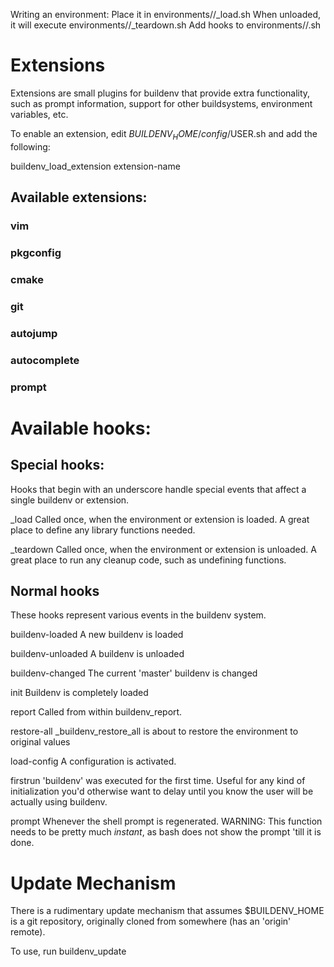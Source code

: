 Writing an environment:
  Place it in environments/<name>/_load.sh
  When unloaded, it will execute environments/<name>/_teardown.sh
  Add hooks to environments/<name>/<hook>.sh

# Extensions

Extensions are small plugins for buildenv that provide extra functionality,
such as prompt information, support for other buildsystems, environment
variables, etc.

To enable an extension, edit $BUILDENV_HOME/config/$USER.sh and add the
following:

  buildenv_load_extension extension-name

## Available extensions:

### vim
### pkgconfig
### cmake
### git
### autojump
### autocomplete
### prompt

# Available hooks:

## Special hooks:

Hooks that begin with an underscore handle special events that
affect a single buildenv or extension.

_load
  Called once, when the environment or extension is loaded.
  A great place to define any library functions needed.

_teardown
  Called once, when the environment or extension is unloaded.
  A great place to run any cleanup code, such as undefining functions.

## Normal hooks

These hooks represent various events in the buildenv system.

buildenv-loaded
  A new buildenv is loaded

buildenv-unloaded
  A buildenv is unloaded

buildenv-changed
  The current 'master' buildenv is changed

init
  Buildenv is completely loaded

report
  Called from within buildenv_report.

restore-all
  _buildenv_restore_all is about to restore the environment to original values

load-config
  A configuration is activated.

firstrun
  'buildenv' was executed for the first time.
  Useful for any kind of initialization you'd otherwise want to delay until
  you know the user will be actually using buildenv.

prompt
  Whenever the shell prompt is regenerated.
  WARNING: This function needs to be pretty much *instant*, as bash does not
  show the prompt 'till it is done.

# Update Mechanism

There is a rudimentary update mechanism that assumes $BUILDENV_HOME is a git
repository, originally cloned from somewhere (has an 'origin' remote).

To use, run buildenv_update

